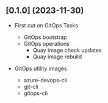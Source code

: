 ## [0.1.0] (2023-11-30)

  * First cut on GitOps Tasks
    * GitOps bootstrap
    * GitOps operations
      * Quay image check updates
      * Quay image rebuild

  * GitOps utility images
    * azure-devops-cli
    * git-cli
    * gitops-cli

